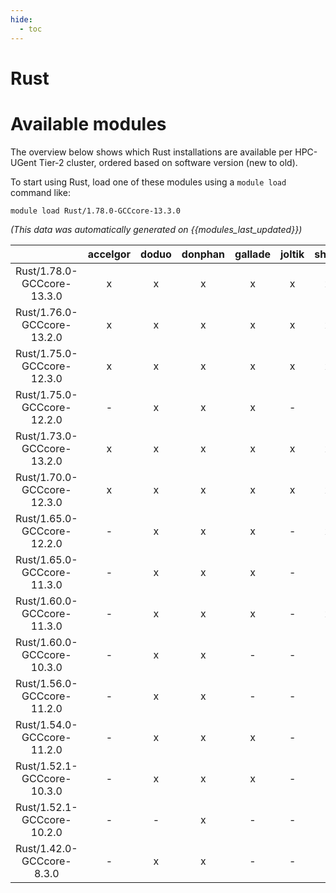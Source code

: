 ```yaml
---
hide:
  - toc
---
```


Rust
====

# Available modules


The overview below shows which Rust installations are available per HPC-UGent Tier-2 cluster, ordered based on software version (new to old).

To start using Rust, load one of these modules using a `module load` command like:

```shell
module load Rust/1.78.0-GCCcore-13.3.0
```

*(This data was automatically generated on {{modules_last_updated}})*  

| |accelgor|doduo|donphan|gallade|joltik|shinx|skitty|
| :---: | :---: | :---: | :---: | :---: | :---: | :---: | :---: |
|Rust/1.78.0-GCCcore-13.3.0|x|x|x|x|x|x|x|
|Rust/1.76.0-GCCcore-13.2.0|x|x|x|x|x|x|x|
|Rust/1.75.0-GCCcore-12.3.0|x|x|x|x|x|x|x|
|Rust/1.75.0-GCCcore-12.2.0|-|x|x|x|-|-|-|
|Rust/1.73.0-GCCcore-13.2.0|x|x|x|x|x|x|x|
|Rust/1.70.0-GCCcore-12.3.0|x|x|x|x|x|x|x|
|Rust/1.65.0-GCCcore-12.2.0|-|x|x|x|-|x|-|
|Rust/1.65.0-GCCcore-11.3.0|-|x|x|x|-|-|-|
|Rust/1.60.0-GCCcore-11.3.0|-|x|x|x|-|x|-|
|Rust/1.60.0-GCCcore-10.3.0|-|x|x|-|-|-|-|
|Rust/1.56.0-GCCcore-11.2.0|-|x|x|-|-|-|-|
|Rust/1.54.0-GCCcore-11.2.0|-|x|x|x|-|-|-|
|Rust/1.52.1-GCCcore-10.3.0|-|x|x|x|-|-|-|
|Rust/1.52.1-GCCcore-10.2.0|-|-|x|-|-|-|-|
|Rust/1.42.0-GCCcore-8.3.0|-|x|x|-|-|-|-|
